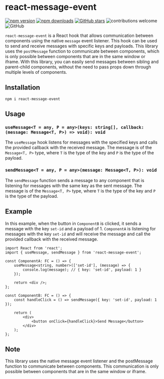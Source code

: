 # react-message-event

[![npm version](https://img.shields.io/npm/v/react-message-event?color=blue)](https://www.npmjs.com/package/react-message-event)
[![npm downloads](https://img.shields.io/npm/dm/react-message-event.svg?color=blue)](https://www.npmjs.com/package/react-message-event)
[![GitHub stars](https://img.shields.io/github/stars/JeremyTheintz/react-message-event.svg?label=Stars&style=flat&logo=github&color=blue)](https://github.com/JeremyTheintz/react-message-event/stargazers)
![contributions welcome](https://img.shields.io/badge/contributions-welcome-blue.svg?style=flat&logo=github)
![GitHub](https://img.shields.io/github/license/JeremyTheintz/react-message-event?color=blue)

`react-message-event` is a React hook that allows communication between components using the native `message` event listener. This hook can be used to send and receive messages with specific keys and payloads. This library uses the `postMessage` function to communicate between components, which is only possible between components that are in the same window or iframe. With this library, you can easily send messages between sibling and parent-child components, without the need to pass props down through multiple levels of components.

## Installation

`npm i react-message-event`

## Usage

### `useMessage<T = any, P = any>(keys: string[], callback: (message: Message<T, P>) => void): void`

The `useMessage` hook listens for messages with the specified keys and calls the provided callback with the received message. The message is of the `Message<T, P>` type, where `T` is the type of the key and `P` is the type of the payload.

### `sendMessage<T = any, P = any>(message: Message<T, P>): void`

The `sendMessage` function sends a message to any component that is listening for messages with the same key as the sent message. The message is of the `Message<T, P>` type, where `T` is the type of the key and `P` is the type of the payload.

## Example

In this example, when the button in `ComponentB` is clicked, it sends a message with the key `set-id` and a payload of 1. `ComponentA` is listening for messages with the key `set-id` and will receive the message and call the provided callback with the received message.

```tsx
import React from 'react';
import { useMessage, sendMessage } from 'react-message-event';

const ComponentA: FC = () => {
	useMessage<string, number>(['set-id'], (message) => {
		console.log(message); // { key: 'set-id', payload: 1 }
	});

	return <div />;
};

const ComponentB: FC = () => {
	const handleClick = () => sendMessage({ key: 'set-id', payload: 1 });

	return (
		<div>
			<button onClick={handleClick}>Send Message</button>
		</div>
	);
};
```

## Note

This library uses the native message event listener and the postMessage function to communicate between components. This communication is only possible between components that are in the same window or iframe.
